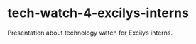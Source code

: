 tech-watch-4-excilys-interns
============================

Presentation about technology watch for Excilys interns.
